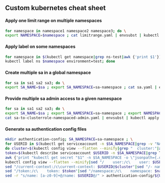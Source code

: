 ## Custom kubernetes cheat sheet

#### Apply one limit range on multiple namespaces
```bash
for namespace in namespace1 namespace2 namespace3; do \
export NAMESPACE=$namespace ; cat limitrange.yaml | envsubst | kubectl apply -f -; done
```

#### Apply label on some namespaces
```bash
for namespace in $(kubectl get namespace|grep ns-test|awk {'print $1'}); do \
kubectl label ns $namespace environment=test; done
```

#### Create multiple sa in a global namespace
```bash
for sa in sa1 sa2 sa3; do \
export SA_NAME=$sa ; export SA_NAMESPACE=sa-namespace ; cat sa.yaml | envsubst | kubectl apply -f -; done
```

#### Provide multiple sa admin access to a given namespace
```bash
for sa in sa1 sa2 sa3; do \
export SA_NAME=$sa ; export SA_NAMESPACE=sa-namespace ; export NAMESPACE=app-namespace ; \
cat sa-to-clusterrole-namespaced-admin.yaml | envsubst | kubectl apply -f -; done
```

#### Generate sa authentication config files
```bash
mkdir authentication-config; SA_NAMESPACE=sa-namespace ; \
for USERID in $(kubectl get serviceaccount -n $SA_NAMESPACE|grep -v "NAME\|default"|awk {'print $1'}); \
do cluster=$(kubectl config view --flatten --minify|grep "  cluster:"|awk -F: {'print $2'}|sed "s/ //g"); \
token=$(kubectl describe serviceaccount $USERID -n $SA_NAMESPACE|grep Tokens|awk {'print $2'}| \
awk {'print "kubectl get secret "$1" -n $SA_NAMESPACE -o \"jsonpath={.data.token}\" | base64 -d"'}|bash); \
kubectl config view --flatten --minify|sed "/    user:/c\    user: $USERID"| \
sed "/current-context:/c\current-context: $USERID@$cluster"|sed "/- name:/c\- name: $USERID"| \
sed "/token:/c\    token: $token"|sed "/namespace:/c\    namespace: $namespace"| \
sed -r "s/name: [a-z0-9]+@/name: $USERID@/" > authentication-config/${USERID}-authentication-config.yaml; done
```
